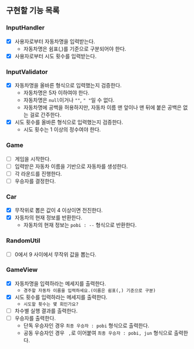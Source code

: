 ## 구현할 기능 목록
### InputHandler
- [x] 사용자로부터 자동차명을 입력받는다.
  - 자동차명은 쉼표(,)를 기준으로 구분되어야 한다.
- [x] 사용자로부터 시도 횟수를 입력받는다.
### InputValidator
- [x] 자동차명을 올바른 형식으로 입력했는지 검증한다.
    - 자동차명은 5자 이하여야 한다.
    - 자동차명은 `null`이거나 `""`, `" "`일 수 없다.
    - 자동차명에 공백을 허용하지만, 자동차 이름 맨 앞이나 맨 뒤에 붙은 공백은 없는 걸로 간주한다.
- [x] 시도 횟수를 올바른 형식으로 입력했는지 검증한다.
    - 시도 횟수는 1 이상의 정수여야 한다.
### Game
- [ ] 게임을 시작한다.
- [ ] 입력받은 자동차 이름을 기반으로 자동차를 생성한다.
- [ ] 각 라운드를 진행한다.
- [ ] 우승자를 결정한다.
### Car
- [x] 무작위로 뽑은 값이 4 이상이면 전진한다.
- [x] 자동차의 현재 정보를 반환한다.
    - 자동차의 현재 정보는 `pobi : --` 형식으로 반환한다.
### RandomUtil
- [ ] 0에서 9 사이에서 무작위 값을 뽑는다.
### GameView
- [x] 자동차명을 입력하라는 메세지를 출력한다.
    - `경주할 자동차 이름을 입력하세요.(이름은 쉼표(,) 기준으로 구분)`
- [x] 시도 횟수를 입력하라는 메세지를 출력한다.
    - `시도할 횟수는 몇 회인가요?`
- [ ] 차수별 실행 결과를 출력한다.
- [ ] 우승자를 출력한다.
    - 단독 우승자인 경우 `최종 우승자 : pobi` 형식으로 출력한다.
    - 공동 우승자인 경우 ` ,`로 이어붙여 `최종 우승자 : pobi, jun` 형식으로 출력한다.










